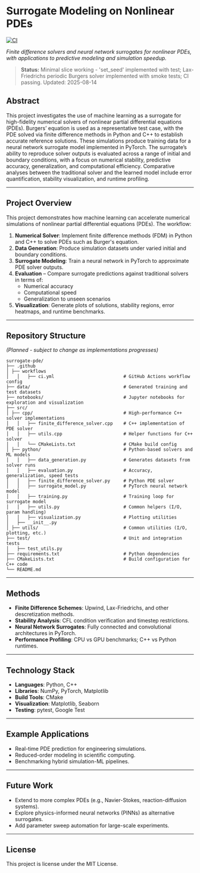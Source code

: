 # Surrogate Modeling on Nonlinear PDEs
[![CI](https://github.com/maddiepr/pde-surrogate-modeling/actions/workflows/ci.yml/badge.svg)](https://github.com/maddiepr/pde-surrogate-modeling/actions/workflows/ci.yml)

*Finite difference solvers and neural network surrogates for nonlinear PDEs, with applications to predictive modeling and simulation speedup.*

> **Status:** Minimal slice working - 'set_seed' implemented with test; Lax-Friedrichs periodic Burgers solver implemented with smoke tests; CI passing. Updated: 2025-08-14

## Abstract

This project investigates the use of machine learning as a surrogate for high-fidelity numerical solvers of nonlinear partial differential equations (PDEs). Burgers’ equation is used as a representative test case, with the PDE solved via finite difference methods in Python and C++ to establish accurate reference solutions. These simulations produce training data for a neural network surrogate model implemented in PyTorch. The surrogate’s ability to reproduce solver outputs is evaluated across a range of initial and boundary conditions, with a focus on numerical stability, predictive accuracy, generalization, and computational efficiency. Comparative analyses between the traditional solver and the learned model include error quantification, stability visualization, and runtime profiling.

---

## Project Overview

This project demonstrates how machine learning can accelerate numerical simulations of nonlinear partial differential equations (PDEs). The workflow:

1. **Numerical Solver**: Implement finite difference methods (FDM) in Python and C++ to solve PDEs such as Burger's equation.
2. **Data Generation**: Produce simulation datasets under varied initial and boundary conditions.
3. **Surrogate Modeling**: Train a neural network in PyTorch to approximate PDE solver outputs.
4. **Evaluation** – Compare surrogate predictions against traditional solvers in terms of:
   - Numerical accuracy
   - Computational speed
   - Generalization to unseen scenarios
5. **Visualization**: Generate plots of solutions, stability regions, error heatmaps, and runtime benchmarks.

---

## Repository Structure

*(Planned - subject to change as implementations progresses)*

```text
surrogate-pde/
├── .github
│ ├── workflows
│   │   ├── ci.yml                          # GitHub Actions workflow config
├── data/                                   # Generated training and test datasets
├── notebooks/                              # Jupyter notebooks for exploration and visualization
├── src/                         
│ ├── cpp/                                  # High-performance C++ solver implementations
│   │   ├── finite_difference_solver.cpp    # C++ implementation of PDE solver
│   │   ├── utils.cpp                       # Helper functions for C++ solver
│   │   └── CMakeLists.txt                  # CMake build config
│ ├── python/                               # Python-based solvers and ML models
│   │   ├── data_generation.py              # Generates datasets from solver runs
│   │   ├── evaluation.py                   # Accuracy, generalization, speed tests
│   │   ├── finite_difference_solver.py     # Python PDE solver
│   │   ├── surrogate_model.py              # PyTorch neural network model
│   │   ├── training.py                     # Training loop for surrogate model
│   │   ├── utils.py                        # Common helpers (I/O, param handling)
│   │   ├── visualization.py                # Plotting utilities
│   ├── __init__.py
│ ├── utils/                                # Common utilities (I/O, plotting, etc.)
├── test/                                   # Unit and integration tests
│   ├── test_utils.py
├── requirements.txt                        # Python dependencies
├── CMakeLists.txt                          # Build configuration for C++ code
└── README.md
```

---

## Methods

- **Finite Difference Schemes**: Upwind, Lax-Friedrichs, and other descretization methods.
- **Stability Analysis**: CFL condition verification and timestep restrictions.
- **Neural Network Surrogates**: Fully connected and convolutional architectures in PyTorch.
- **Performance Profiling**: CPU vs GPU benchmarks; C++ vs Python runtimes.

---

## Technology Stack

- **Languages**: Python, C++
- **Libraries**: NumPy, PyTorch, Matplotlib
- **Build Tools**: CMake
- **Visualization**: Matplotlib, Seaborn
- **Testing**: pytest, Google Test

---

## Example Applications

- Real-time PDE prediction for engineering simulations.
- Reduced-order modeling in scientific computing.
- Benchmarking hybrid simulation-ML pipelines.

---

## Future Work

- Extend to more complex PDEs (e.g., Navier-Stokes, reaction-diffusion systems).
- Explore physics-informed neural networks (PINNs) as alternative surrogates.
- Add parameter sweep automation for large-scale experiments.

---

## License 

This project is license under the MIT License.











